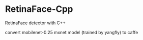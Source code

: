 # RetinaFace-Cpp
RetinaFace detector with C++

convert mobilenet-0.25 mxnet model (trained by yangfly) to caffe
